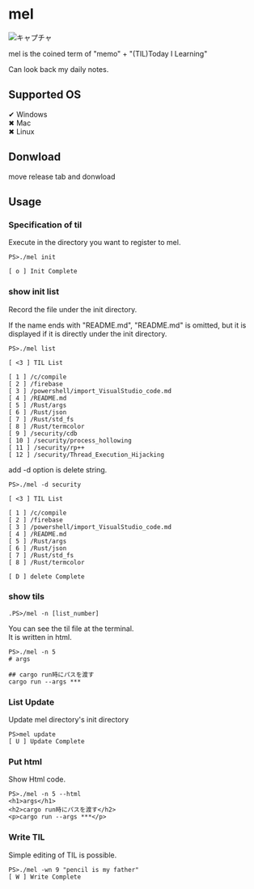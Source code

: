 # mel
![キャプチャ](https://user-images.githubusercontent.com/43775946/57007055-ba306d80-6c20-11e9-8b88-bb8a75a204f3.PNG)


mel is the coined term of "memo" + "(TIL)Today I Learning"

Can look back my daily notes.

## Supported OS
✔ Windows  
✖ Mac  
✖ Linux  

## Donwload
move release tab and donwload

## Usage

### Specification of til
Execute in the directory you want to register to mel.

```
PS>./mel init

[ o ] Init Complete
```

### show init list
Record the file under the init directory.

If the name ends with "README.md", "README.md" is omitted, but it is displayed if it is directly under the init directory.

```
PS>./mel list

[ <3 ] TIL List

[ 1 ] /c/compile
[ 2 ] /firebase
[ 3 ] /powershell/import_VisualStudio_code.md
[ 4 ] /README.md
[ 5 ] /Rust/args
[ 6 ] /Rust/json
[ 7 ] /Rust/std_fs
[ 8 ] /Rust/termcolor
[ 9 ] /security/cdb
[ 10 ] /security/process_hollowing
[ 11 ] /security/rp++
[ 12 ] /security/Thread_Execution_Hijacking
```

add -d option is delete string.

```
PS>./mel -d security

[ <3 ] TIL List

[ 1 ] /c/compile
[ 2 ] /firebase
[ 3 ] /powershell/import_VisualStudio_code.md
[ 4 ] /README.md
[ 5 ] /Rust/args
[ 6 ] /Rust/json
[ 7 ] /Rust/std_fs
[ 8 ] /Rust/termcolor

[ D ] delete Complete
```

### show tils  

```
.PS>/mel -n [list_number]
```

You can see the til file at the terminal.  
It is written in html.

```
PS>./mel -n 5
# args

## cargo run時にパスを渡す
cargo run --args ***
```

### List Update
Update mel directory's init directory

```
PS>mel update
[ U ] Update Complete
```

### Put html
Show Html code.
```
PS>./mel -n 5 --html
<h1>args</h1>
<h2>cargo run時にパスを渡す</h2>
<p>cargo run --args ***</p>
```

### Write TIL
Simple editing of TIL is possible.
```
PS>./mel -wn 9 "pencil is my father"
[ W ] Write Complete
```
